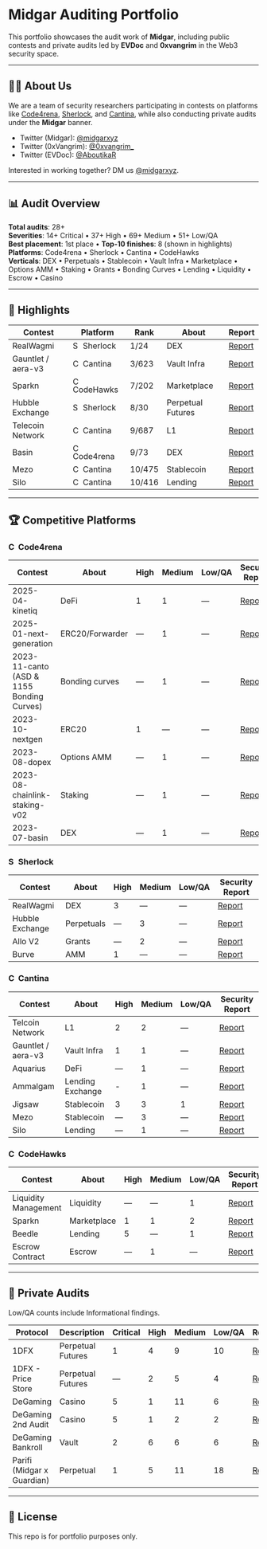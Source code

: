 # Midgar Auditing Portfolio

This portfolio showcases the audit work of **Midgar**, including public contests and private audits led by **EVDoc** and **0xvangrim** in the Web3 security space.


---

## 🧑‍💻 About Us

We are a team of security researchers participating in contests on platforms like [Code4rena](https://code4rena.com), [Sherlock](https://sherlock.xyz), and [Cantina](https://cantina.xyz), while also conducting private audits under the **Midgar** banner.

- Twitter (Midgar): [@midgarxyz](https://x.com/midgarxyz)  
- Twitter (0xVangrim): [@0xvangrim_](https://x.com/0xvangrim_) 
- Twitter (EVDoc): [@AboutikaR](https://x.com/AboutikaR)  

Interested in working together? DM us [@midgarxyz](https://x.com/midgarxyz).

---

## 📊 Audit Overview

**Total audits**: 28+  
**Severities**: 14+ Critical • 37+ High • 69+ Medium • 51+ Low/QA  
**Best placement**: 1st place • **Top-10 finishes**: 8 (shown in highlights)  
**Platforms**: Code4rena • Sherlock • Cantina • CodeHawks  
**Verticals**: DEX • Perpetuals • Stablecoin • Vault Infra • Marketplace • Options AMM • Staking • Grants • Bonding Curves • Lending • Liquidity • Escrow • Casino

---

## 🌟 Highlights

| Contest | Platform | Rank | About | Report |
|---------|----------|------|-------|--------|
| RealWagmi | <img src="favicons/sherlock.ico" alt="Sherlock" width="16"/> Sherlock | 1/24 | DEX | [Report](https://audits.sherlock.xyz/contests/88/report) |
| Gauntlet / aera-v3 | <img src="https://cantina.xyz/favicon.ico" alt="Cantina" width="16"/> Cantina | 3/623 | Vault Infra | [Report](https://cantina.xyz/competitions/ffe90f03-ffd0-449b-a15f-6e7702323d16) |
| Sparkn | <img src="https://codehawks.cyfrin.io/favicon.ico" alt="CodeHawks" width="16"/> CodeHawks | 7/202 | Marketplace | [Report](https://codehawks.cyfrin.io/c/2023-08-sparkn) |
| Hubble Exchange | <img src="favicons/sherlock.ico" alt="Sherlock" width="16"/> Sherlock | 8/30 | Perpetual Futures | [Report](https://audits.sherlock.xyz/contests/72/report) |
| Telecoin Network | <img src="https://cantina.xyz/favicon.ico" alt="Cantina" width="16"/> Cantina | 9/687 | L1 | [Report](https://cantina.xyz/code/26d5255b-6f68-46cf-be55-81dd565d9d16/overview/leaderboard) |
| Basin | <img src="https://code4rena.com/images/c4-logo-icon.svg" alt="C4" width="16"/> Code4rena | 9/73 | DEX | [Report](https://code4rena.com/reports/2023-07-basin) |
| Mezo | <img src="https://cantina.xyz/favicon.ico" alt="Cantina" width="16"/> Cantina | 10/475 | Stablecoin | [Report](https://cantina.xyz/competitions/e757364c-1f68-4ec5-94f6-c6b3c2e80c6d) |
| Silo | <img src="https://cantina.xyz/favicon.ico" alt="Cantina" width="16"/> Cantina | 10/416 | Lending | [Report](https://cantina.xyz/code/18f1e37b-9ac2-4ba9-b32e-50344500c1a7/overview/leaderboard) |

---

## 🏆 Competitive Platforms

### <img src="https://code4rena.com/images/c4-logo-icon.svg" alt="Code4rena" width="16"/> Code4rena

| Contest | About | High | Medium | Low/QA | Security Report |
|---------|-------|------|--------|--------|-----------------|
| 2025-04-kinetiq | DeFi | 1 | 1 | — | [Report](https://code4rena.com/reports/2025-04-kinetiq) |
| 2025-01-next-generation | ERC20/Forwarder | — | 1 | — | [Report](https://code4rena.com/reports/2025-01-next-generation) |
| 2023-11-canto (ASD & 1155 Bonding Curves) | Bonding curves | — | 1 | — | [Report](https://code4rena.com/reports/2023-11-canto) |
| 2023-10-nextgen | ERC20 | 1 | — | — | [Report](https://code4rena.com/reports/2023-10-nextgen) |
| 2023-08-dopex | Options AMM | — | 1 | — | [Report](https://code4rena.com/reports/2023-08-dopex) |
| 2023-08-chainlink-staking-v02 | Staking | — | 1 | — | [Report](https://code4rena.com/audits/2023-08-chainlink-staking-v02) |
| 2023-07-basin | DEX | — | 1 | — | [Report](https://code4rena.com/reports/2023-07-basin) |

### <img src="favicons/sherlock.ico" alt="Sherlock" width="16"/> Sherlock

| Contest | About | High | Medium | Low/QA | Security Report |
|---------|-------|------|--------|--------|-----------------|
| RealWagmi | DEX | 3 | — | — | [Report](https://audits.sherlock.xyz/contests/88/report) |
| Hubble Exchange | Perpetuals | — | 3 | — | [Report](https://audits.sherlock.xyz/contests/72/report) |
| Allo V2 | Grants | — | 2 | — | [Report](https://audits.sherlock.xyz/contests/109/report) |
| Burve | AMM | 1 | — | — | [Report](https://audits.sherlock.xyz/contests/858/report) |

### <img src="https://cantina.xyz/favicon.ico" alt="Cantina" width="16"/> Cantina

| Contest | About | High | Medium | Low/QA | Security Report |
|---------|-------|------|--------|--------|-----------------|
| Telcoin Network | L1 | 2 | 2 | — | [Report](https://cantina.xyz/code/26d5255b-6f68-46cf-be55-81dd565d9d16/overview/leaderboard) |
| Gauntlet / aera-v3 | Vault Infra | 1 | 1 | — | [Report](https://cantina.xyz/code/ffe90f03-ffd0-449b-a15f-6e7702323d16) |
| Aquarius | DeFi | — | 1 | — | [Report](https://cantina.xyz/code/990ce947-05da-443e-b397-be38a65f0bff/readme.md) |
| Ammalgam | Lending Exchange  | - | 1 | — | [Report](https://cantina.xyz/code/02c29467-cb27-4beb-b2ef-500ad95e1a51/overview/leaderboard) |
| Jigsaw | Stablecoin | 3 | 3 | 1 | [Report](https://cantina.xyz/code/7a40c849-0b35-4128-b084-d9a83fd533ea/overview/leaderboard) |
| Mezo | Stablecoin | — | 3 | — | [Report](https://cantina.xyz/competitions/e757364c-1f68-4ec5-94f6-c6b3c2e80c6d) |
| Silo | Lending | — | 1 | — | [Report](https://cantina.xyz/code/18f1e37b-9ac2-4ba9-b32e-50344500c1a7/overview/leaderboard) |

### <img src="https://codehawks.cyfrin.io/favicon.ico" alt="CodeHawks" width="16"/> CodeHawks

| Contest | About | High | Medium | Low/QA | Security Report |
|---------|-------|------|--------|--------|-----------------|
| Liquidity Management | Liquidity | — | — | 1 | [Report](https://codehawks.cyfrin.io/c/2025-02-gamma/results?lt=contest&page=1&sc=reward&sj=reward&t=report) |
| Sparkn | Marketplace | 1 | 1 | 2 | [Report](https://codehawks.cyfrin.io/c/2023-08-sparkn/results?lt=contest&page=1&sc=reward&sj=reward&t=report) |
| Beedle | Lending | 5 | — | 1 | [Report](https://codehawks.cyfrin.io/c/2023-07-beedle) |
| Escrow Contract | Escrow | — | 1 | — | [Report](https://codehawks.cyfrin.io/c/2023-07-escrow/results?lt=contest&page=1&sc=reward&sj=reward&t=report) |

---

## 🔐 Private Audits

Low/QA counts include Informational findings.

| Protocol | Description | Critical | High | Medium | Low/QA | Report |
|----------|-------------|----------|------|--------|--------|--------|
| 1DFX | Perpetual Futures | 1 | 4 | 9 | 10 | [Report](https://github.com/midgar-audits/public-audits/tree/main/audit-reports/1dfx) |
| 1DFX - Price Store | Perpetual Futures | — | 2 | 5 | 4 | [Report](https://github.com/midgar-audits/public-audits/tree/main/audit-reports/1dfx) |
| DeGaming | Casino | 5 | 1 | 11 | 6 | [Report](https://github.com/midgar-audits/public-audits/blob/main/audit-reports/degaming/Degaming_Security_Audit_v.1.0.pdf) |
| DeGaming 2nd Audit | Casino | 5 | 1 | 2 | 2 | [Report](https://github.com/midgar-audits/public-audits/blob/main/audit-reports/degaming/Degaming%20Platform%202nd%20Security%20Audit%20v.1.0.pdf) |
| DeGaming Bankroll | Vault | 2 | 6 | 6 | 6 | [Report](https://github.com/midgar-audits/public-audits/blob/main/audit-reports/degaming/Bankroll%20Contracts%20Security%20Audit%20v.1.1.pdf) |
| Parifi (Midgar x Guardian) | Perpetual | 1 | 5 | 11 | 18 | [Report](https://github.com/GuardianAudits/Audits/blob/main/PariFi/2024-01-24_PariFi.pdf) |

---

## 📌 License

This repo is for portfolio purposes only.
